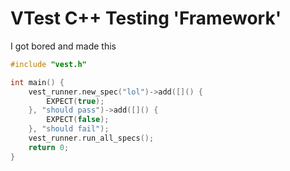 # VTest C++ Testing 'Framework'

I got bored and made this

```C++
#include "vest.h"

int main() {
    vest_runner.new_spec("lol")->add([]() {
        EXPECT(true);
    }, "should pass")->add([]() {
        EXPECT(false);
    }, "should fail");
    vest_runner.run_all_specs();
    return 0;
}
```
